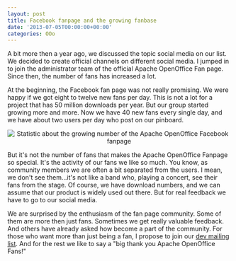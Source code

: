 ```yaml
---
layout: post
title: Facebook fanpage and the growing fanbase
date: '2013-07-05T00:00:00+00:00'
categories: OOo
---
```

<p>A bit more then a year ago, we discussed the topic social media on our list. We decided to create official channels on different social media. I jumped in to join the administrator team of the official Apache OpenOffice Fan page. Since then, the number of fans has increased a lot.</p> 
  <p>At the beginning, the Facebook fan page was not really promising. We were happy if we got eight to twelve new fans per day. This is not a lot for a project that has 50 million downloads per year. But our group started growing more and more. Now we have 40 new fans every single day, and we have about two users per day who post on our pinboard.</p> 
  <p align="center"><img alt="Statistic about the growing number of the Apache OpenOffice Facebook fanpage" src="https://blogs.apache.org/OOo/mediaresource/2c9f4d60-02de-447a-b417-a4e20adb943d" /> </p> 
  <p> But it's not the number of fans that makes the Apache OpenOffice Fanpage so special. It's the activity of our fans we like so much. You know, as community members we are often a bit separated from the users. I mean, we don't see them...it's not like a band who, playing a concert, see their fans from the stage. Of course, we have download numbers, and we can assume that our product is widely used out there. But for real feedback we have to go to our social media.</p> 
  <p>We are surprised by the enthusiasm of the fan page community. Some of them are more then just fans. Sometimes we get really valuable feedback. And others have already asked how become a part of the community. For those who want more than just being a fan, I propose to join our <a href="http://openoffice.apache.org/mailing-lists.html#development-mailing-list-public">dev mailing list</a>. And for the rest we like to say a &quot;big thank you Apache OpenOffice Fans!&quot;<br /></p> 
  <h1> </h1>
